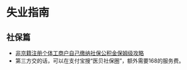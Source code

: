 # 失业指南

## 社保篇

- [非京籍注册个体工商户自己缴纳社保公积金保姆级攻略](https://zhuanlan.zhihu.com/p/709336394?utm_medium=social&utm_psn=1817857345037950976&utm_source=wechat_session)
- 第三方交的话，可以在支付宝搜“医贝社保圈”，额外需要168的服务费。